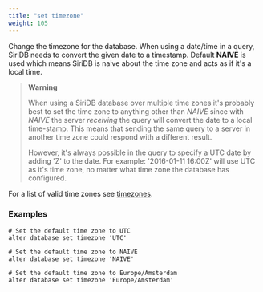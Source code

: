 ```yaml
---
title: "set timezone"
weight: 105
---
```


Change the timezone for the database. When using a date/time in a query, SiriDB
needs to convert the given date to a timestamp. Default **NAIVE** is used which
means SiriDB is naive about the time zone and acts as if it's a local time.

>**Warning**
>
>When using a SiriDB database over multiple time zones it's probably best to
>set the time zone to anything other than *NAIVE* since with *NAIVE* the server
>*receiving* the query will convert the date to a local time-stamp. This means that
>sending the same query to a server in another time zone could respond with
>a different result.
>
>However, it's always possible in the query to specify
>a UTC date by adding 'Z' to the date. For example: '2016-01-11 16:00Z' will
>use UTC as it's time zone, no matter what time zone the database has configured.

For a list of valid time zones see [timezones](../timezones).

### Examples

	# Set the default time zone to UTC
	alter database set timezone 'UTC'

	# Set the default time zone to NAIVE
	alter database set timezone 'NAIVE'

	# Set the default time zone to Europe/Amsterdam
	alter database set timezone 'Europe/Amsterdam'
